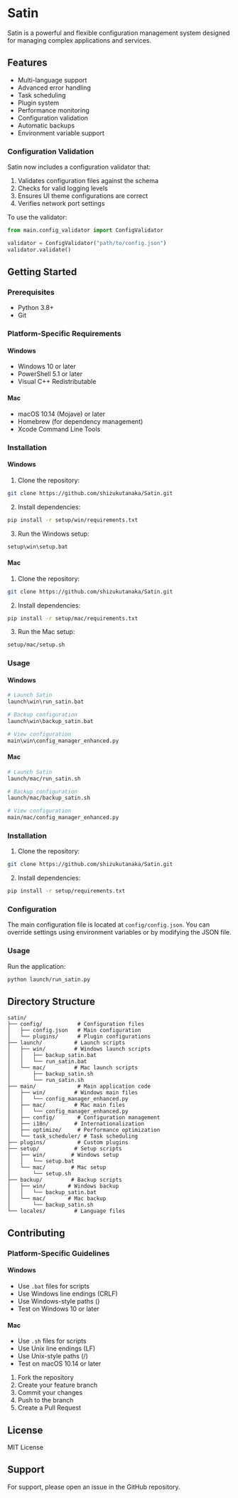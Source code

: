 # Satin

Satin is a powerful and flexible configuration management system designed for managing complex applications and services.

## Features

- Multi-language support
- Advanced error handling
- Task scheduling
- Plugin system
- Performance monitoring
- Configuration validation
- Automatic backups
- Environment variable support

### Configuration Validation

Satin now includes a configuration validator that:

1. Validates configuration files against the schema
2. Checks for valid logging levels
3. Ensures UI theme configurations are correct
4. Verifies network port settings

To use the validator:

```python
from main.config_validator import ConfigValidator

validator = ConfigValidator("path/to/config.json")
validator.validate()
```

## Getting Started

### Prerequisites

- Python 3.8+
- Git

### Platform-Specific Requirements

#### Windows
- Windows 10 or later
- PowerShell 5.1 or later
- Visual C++ Redistributable

#### Mac
- macOS 10.14 (Mojave) or later
- Homebrew (for dependency management)
- Xcode Command Line Tools

### Installation

#### Windows
1. Clone the repository:
```bash
git clone https://github.com/shizukutanaka/Satin.git
```

2. Install dependencies:
```bash
pip install -r setup/win/requirements.txt
```

3. Run the Windows setup:
```bash
setup\win\setup.bat
```

#### Mac
1. Clone the repository:
```bash
git clone https://github.com/shizukutanaka/Satin.git
```

2. Install dependencies:
```bash
pip install -r setup/mac/requirements.txt
```

3. Run the Mac setup:
```bash
setup/mac/setup.sh
```

### Usage

#### Windows
```bash
# Launch Satin
launch\win\run_satin.bat

# Backup configuration
launch\win\backup_satin.bat

# View configuration
main\win\config_manager_enhanced.py
```

#### Mac
```bash
# Launch Satin
launch/mac/run_satin.sh

# Backup configuration
launch/mac/backup_satin.sh

# View configuration
main/mac/config_manager_enhanced.py
```

### Installation

1. Clone the repository:
```bash
git clone https://github.com/shizukutanaka/Satin.git
```

2. Install dependencies:
```bash
pip install -r setup/requirements.txt
```

### Configuration

The main configuration file is located at `config/config.json`. You can override settings using environment variables or by modifying the JSON file.

### Usage

Run the application:
```bash
python launch/run_satin.py
```

## Directory Structure

```
satin/
├── config/           # Configuration files
│   ├── config.json   # Main configuration
│   └── plugins/      # Plugin configurations
├── launch/          # Launch scripts
│   ├── win/         # Windows launch scripts
│   │   ├── backup_satin.bat
│   │   └── run_satin.bat
│   └── mac/         # Mac launch scripts
│       ├── backup_satin.sh
│       └── run_satin.sh
├── main/             # Main application code
│   ├── win/         # Windows main files
│   │   └── config_manager_enhanced.py
│   ├── mac/         # Mac main files
│   │   └── config_manager_enhanced.py
│   ├── config/       # Configuration management
│   ├── i18n/        # Internationalization
│   ├── optimize/     # Performance optimization
│   └── task_scheduler/ # Task scheduling
├── plugins/          # Custom plugins
├── setup/           # Setup scripts
│   ├── win/        # Windows setup
│   │   └── setup.bat
│   └── mac/        # Mac setup
│       └── setup.sh
├── backup/         # Backup scripts
│   ├── win/       # Windows backup
│   │   └── backup_satin.bat
│   └── mac/       # Mac backup
│       └── backup_satin.sh
└── locales/         # Language files
```

## Contributing

### Platform-Specific Guidelines

#### Windows
- Use `.bat` files for scripts
- Use Windows line endings (CRLF)
- Use Windows-style paths (\)
- Test on Windows 10 or later

#### Mac
- Use `.sh` files for scripts
- Use Unix line endings (LF)
- Use Unix-style paths (/)
- Test on macOS 10.14 or later

1. Fork the repository
2. Create your feature branch
3. Commit your changes
4. Push to the branch
5. Create a Pull Request

## License

MIT License

## Support

For support, please open an issue in the GitHub repository.

